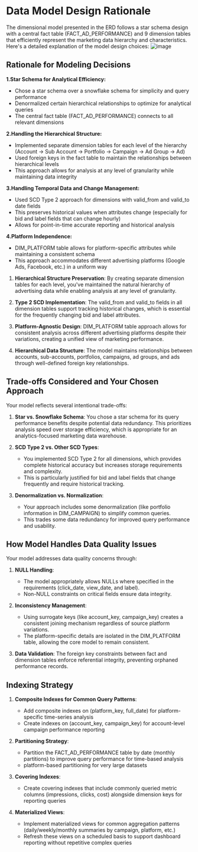 # Data Model Design Rationale
The dimensional model presented in the ERD follows a star schema design with a central fact table (FACT_AD_PERFORMANCE) and 9 dimension tables that efficiently represent the marketing data hierarchy and characteristics. Here's a detailed explanation of the model design choices:
![image](https://github.com/user-attachments/assets/261e2803-4632-4364-8c82-ef0f5ddf4a0d)

## Rationale for Modeling Decisions

**1.Star Schema for Analytical Efficiency:**

- Chose a star schema over a snowflake schema for simplicity and query performance
- Denormalized certain hierarchical relationships to optimize for analytical queries
- The central fact table (FACT_AD_PERFORMANCE) connects to all relevant dimensions


**2.Handling the Hierarchical Structure:**

- Implemented separate dimension tables for each level of the hierarchy (Account → Sub Account → Portfolio → Campaign → Ad Group → Ad)
- Used foreign keys in the fact table to maintain the relationships between hierarchical levels
- This approach allows for analysis at any level of granularity while maintaining data integrity


**3.Handling Temporal Data and Change Management:**

- Used SCD  Type 2 approach for dimensions with valid_from and valid_to date fields
- This preserves historical values when attributes change (especially for bid and label fields that can change hourly)
- Allows for point-in-time accurate reporting and historical analysis


**4.Platform Independence:**

- DIM_PLATFORM table allows for platform-specific attributes while maintaining a consistent schema
- This approach accommodates different advertising platforms (Google Ads, Facebook, etc.) in a uniform way



1. **Hierarchical Structure Preservation**: By creating separate dimension tables for each level, you've maintained the natural hierarchy of advertising data while enabling analysis at any level of granularity.

2. **Type 2 SCD Implementation**: The valid_from and valid_to fields in all dimension tables support tracking historical changes, which is essential for the frequently changing bid and label attributes.

3. **Platform-Agnostic Design**: DIM_PLATFORM table approach allows for consistent analysis across different advertising platforms despite their variations, creating a unified view of marketing performance.


4. **Hierarchical Data Structure**: The model maintains relationships between accounts, sub-accounts, portfolios, campaigns, ad groups, and ads through well-defined foreign key relationships.

## Trade-offs Considered and Your Chosen Approach

Your model reflects several intentional trade-offs:

1. **Star vs. Snowflake Schema**: You chose a star schema for its query performance benefits despite potential data redundancy. This prioritizes analysis speed over storage efficiency, which is appropriate for an analytics-focused marketing data warehouse.

2. **SCD Type 2 vs. Other SCD Types**: 
   - You implemented SCD Type 2 for all dimensions, which provides complete historical accuracy but increases storage requirements and complexity.
   - This is particularly justified for bid and label fields that change frequently and require historical tracking.

3. **Denormalization vs. Normalization**: 
   - Your approach includes some denormalization (like portfolio information in DIM_CAMPAIGN) to simplify common queries.
   - This trades some data redundancy for improved query performance and usability.

## How Model Handles Data Quality Issues

Your model addresses data quality concerns through:

1. **NULL Handling**: 
   - The model appropriately allows NULLs where specified in the requirements (click_date, view_date, and label).
   - Non-NULL constraints on critical fields ensure data integrity.

2. **Inconsistency Management**: 
   - Using surrogate keys (like account_key, campaign_key) creates a consistent joining mechanism regardless of source platform variations.
   - The platform-specific details are isolated in the DIM_PLATFORM table, allowing the core model to remain consistent.

3. **Data Validation**: The foreign key constraints between fact and dimension tables enforce referential integrity, preventing orphaned performance records.

## Indexing Strategy


1. **Composite Indexes for Common Query Patterns**:
   - Add composite indexes on (platform_key, full_date) for platform-specific time-series analysis
   - Create indexes on (account_key, campaign_key) for account-level campaign performance reporting

2. **Partitioning Strategy**:
   - Partition the FACT_AD_PERFORMANCE table by date (monthly partitions) to improve query performance for time-based analysis
   - platform-based partitioning for very large datasets

3. **Covering Indexes**:
   - Create covering indexes that include commonly queried metric columns (impressions, clicks, cost) alongside dimension keys for reporting queries

4. **Materialized Views**:
   - Implement materialized views for common aggregation patterns (daily/weekly/monthly summaries by campaign, platform, etc.)
   - Refresh these views on a scheduled basis to support dashboard reporting without repetitive complex queries
